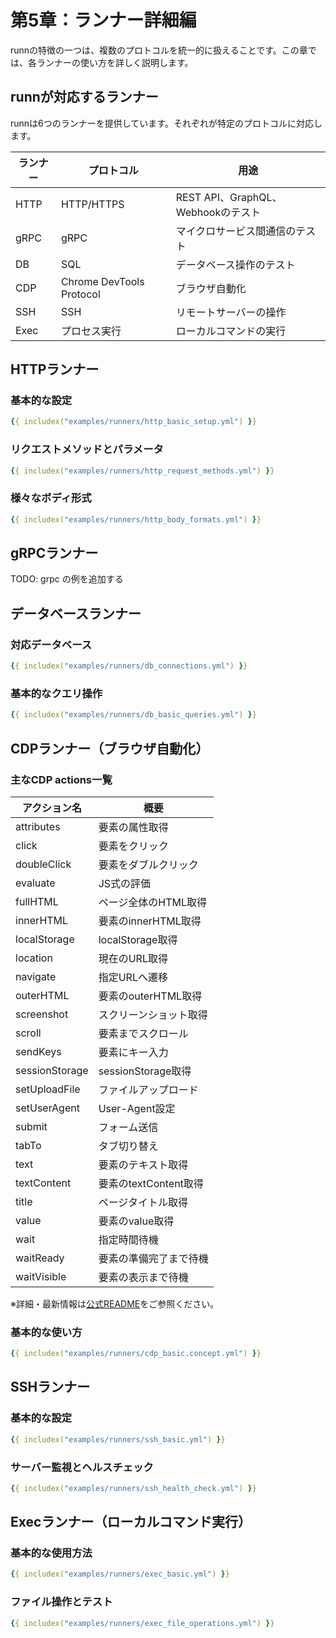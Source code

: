 # 第5章：ランナー詳細編

runnの特徴の一つは、複数のプロトコルを統一的に扱えることです。この章では、各ランナーの使い方を詳しく説明します。

## runnが対応するランナー

runnは6つのランナーを提供しています。それぞれが特定のプロトコルに対応します。

| ランナー | プロトコル | 用途 |
|----------|------------|------|
| HTTP | HTTP/HTTPS | REST API、GraphQL、Webhookのテスト |
| gRPC | gRPC | マイクロサービス間通信のテスト |
| DB | SQL | データベース操作のテスト |
| CDP | Chrome DevTools Protocol | ブラウザ自動化 |
| SSH | SSH | リモートサーバーの操作 |
| Exec | プロセス実行 | ローカルコマンドの実行 |

## HTTPランナー

### 基本的な設定

```yaml
{{ includex("examples/runners/http_basic_setup.yml") }}
```

### リクエストメソッドとパラメータ

```yaml
{{ includex("examples/runners/http_request_methods.yml") }}
```

### 様々なボディ形式

```yaml
{{ includex("examples/runners/http_body_formats.yml") }}
```

## gRPCランナー

TODO: grpc の例を追加する

## データベースランナー

### 対応データベース

```yaml
{{ includex("examples/runners/db_connections.yml") }}
```

### 基本的なクエリ操作

<!-- TODO: INSERT のあと RETRUNING 使えてない: https://github.com/k1LoW/runn/issues/1276 -->

```yaml
{{ includex("examples/runners/db_basic_queries.yml") }}
```

## CDPランナー（ブラウザ自動化）

### 主なCDP actions一覧

| アクション名      | 概要                                   |
|------------------|----------------------------------------|
| attributes       | 要素の属性取得                         |
| click            | 要素をクリック                         |
| doubleClick      | 要素をダブルクリック                   |
| evaluate         | JS式の評価                             |
| fullHTML         | ページ全体のHTML取得                   |
| innerHTML        | 要素のinnerHTML取得                    |
| localStorage     | localStorage取得                       |
| location         | 現在のURL取得                          |
| navigate         | 指定URLへ遷移                          |
| outerHTML        | 要素のouterHTML取得                    |
| screenshot       | スクリーンショット取得                 |
| scroll           | 要素までスクロール                     |
| sendKeys         | 要素にキー入力                         |
| sessionStorage   | sessionStorage取得                     |
| setUploadFile    | ファイルアップロード                   |
| setUserAgent     | User-Agent設定                         |
| submit           | フォーム送信                           |
| tabTo            | タブ切り替え                           |
| text             | 要素のテキスト取得                     |
| textContent      | 要素のtextContent取得                  |
| title            | ページタイトル取得                     |
| value            | 要素のvalue取得                        |
| wait             | 指定時間待機                           |
| waitReady        | 要素の準備完了まで待機                 |
| waitVisible      | 要素の表示まで待機                     |

※詳細・最新情報は[公式README](https://github.com/k1LoW/runn?tab=readme-ov-file#functions-for-action-to-control-browser)をご参照ください。

### 基本的な使い方

```yaml
{{ includex("examples/runners/cdp_basic.concept.yml") }}
```

## SSHランナー

### 基本的な設定

```yaml
{{ includex("examples/runners/ssh_basic.yml") }}
```

### サーバー監視とヘルスチェック

```yaml
{{ includex("examples/runners/ssh_health_check.yml") }}
```

## Execランナー（ローカルコマンド実行）

### 基本的な使用方法

```yaml
{{ includex("examples/runners/exec_basic.yml") }}
```

### ファイル操作とテスト

```yaml
{{ includex("examples/runners/exec_file_operations.yml") }}
```


